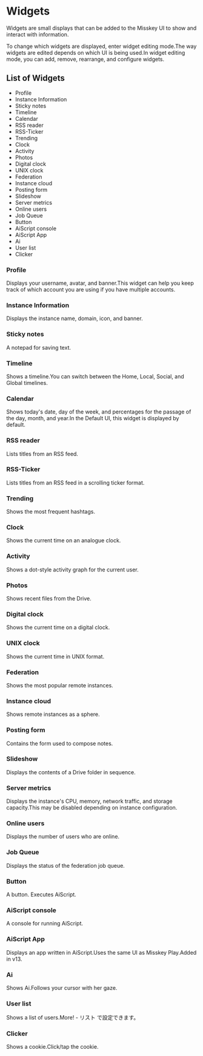 # Widgets

Widgets are small displays that can be added to the Misskey UI to show and interact with information.

To change which widgets are displayed, enter widget editing mode.The way widgets are edited depends on which UI is being used.In widget editing mode, you can add, remove, rearrange, and configure widgets.

## List of Widgets

- Profile
- Instance Information
- Sticky notes
- Timeline
- Calendar
- RSS reader
- RSS-Ticker
- Trending
- Clock
- Activity
- Photos
- Digital clock
- UNIX clock
- Federation
- Instance cloud
- Posting form
- Slideshow
- Server metrics
- Online users
- Job Queue
- Button
- AiScript console
- AiScript App
- Ai
- User list
- Clicker

### Profile

Displays your username, avatar, and banner.This widget can help you keep track of which account you are using if you have multiple accounts.

### Instance Information

Displays the instance name, domain, icon, and banner.

### Sticky notes

A notepad for saving text.

### Timeline

Shows a timeline.You can switch between the Home, Local, Social, and Global timelines.

### Calendar

Shows today's date, day of the week, and percentages for the passage of the day, month, and year.In the Default UI, this widget is displayed by default.

### RSS reader

Lists titles from an RSS feed.

### RSS-Ticker

Lists titles from an RSS feed in a scrolling ticker format.

### Trending

Shows the most frequent hashtags.

### Clock

Shows the current time on an analogue clock.

### Activity

Shows a dot-style activity graph for the current user.

### Photos

Shows recent files from the Drive.

### Digital clock

Shows the current time on a digital clock.

### UNIX clock

Shows the current time in UNIX format.

### Federation

Shows the most popular remote instances.

### Instance cloud

Shows remote instances as a sphere.

### Posting form

Contains the form used to compose notes.

### Slideshow

Displays the contents of a Drive folder in sequence.

### Server metrics

Displays the instance's CPU, memory, network traffic, and storage capacity.This may be disabled depending on instance configuration.

### Online users

Displays the number of users who are online.

### Job Queue

Displays the status of the federation job queue.

### Button

A button. Executes AiScript.

### AiScript console

A console for running AiScript.

### AiScript App

Displays an app written in AiScript.Uses the same UI as Misskey Play.Added in v13.

### Ai

Shows Ai.Follows your cursor with her gaze.

### User list

Shows a list of users.More! - リスト で設定できます。

### Clicker

Shows a cookie.Click/tap the cookie.
